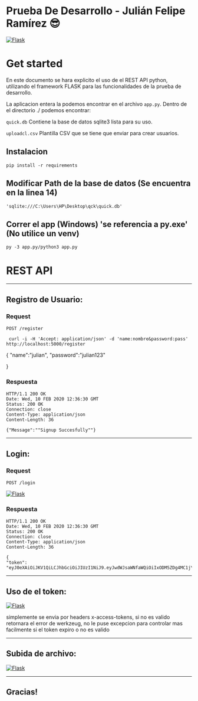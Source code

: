 # Prueba De Desarrollo - Julián Felipe Ramírez 😎
[![Flask](https://buttercms.com/static/images/tech_banners/Flask.png)](https://flask.palletsprojects.com/en/1.1.x/)
# Get started

En este documento se hara explicito el uso de el REST API python, utilizando el framework FLASK para las funcionalidades de la prueba de desarrollo.

La aplicacion entera la podemos encontrar en el archivo `app.py`.
Dentro de el directorio ./ podemos encontrar:

`quick.db` Contiene la base de datos sqlite3 lista para su uso.

`uploadcl.csv` Plantilla CSV que se tiene que enviar para crear usuarios.



## Instalacion

    pip install -r requirements


## Modificar Path de la base de datos (Se encuentra en la linea 14)

    'sqlite:///C:\Users\HP\Desktop\qck\quick.db'


## Correr el app (Windows) 'se referencia a py.exe' (No utilice un venv)

    py -3 app.py/python3 app.py







# REST API
----------------------------------------------------------------------------------------------
## Registro de Usuario:

### Request
`POST /register`

     curl -i -H 'Accept: application/json' -d 'name:nombre&password:pass' http://localhost:5000/register

{
     "name":"julian",
     "password":"julian123"

}
### Respuesta

    HTTP/1.1 200 OK
    Date: Wed, 10 FEB 2020 12:36:30 GMT
    Status: 200 OK
    Connection: close
    Content-Type: application/json
    Content-Length: 36

    {"Message":""Signup Succesfully""}
----------------------------------------------------------------------------------------------
## Login:

### Request
`POST /login`


[![Flask](https://i.ibb.co/Rh6jttz/userlogin-1-840x228.webp)](https://flask.palletsprojects.com/en/1.1.x/)

### Respuesta

    HTTP/1.1 200 OK
    Date: Wed, 10 FEB 2020 12:36:30 GMT
    Status: 200 OK
    Connection: close
    Content-Type: application/json
    Content-Length: 36

    {
    "token": "eyJ0eXAiOiJKV1QiLCJhbGciOiJIUzI1NiJ9.eyJwdWJsaWNfaWQiOiIxODM5ZDg4MC1jYzAwLTRiZWEtODhkYS0yNDI2NTU1MDE5OGIiLCJleHAiOjE2MTI5Njk3NTh9.R4ZyXhrgzl7CKS7y0OK47FcH8BWGIXfMEYrv6CaFfAs"}

----------------------------------------------------------------------------------------------
## Uso de el token:




[![Flask](https://i.ibb.co/jhMNCKp/TOKEN.png)](https://flask.palletsprojects.com/en/1.1.x/)

simplemente  se envia por headers x-access-tokens,  si no es valido retornara el error de werkzeug, no le puse excepcion para controlar mas facilmente si el token expiro o no es valido

----------------------------------------------------------------------------------------------
## Subida de archivo:




[![Flask](https://i.ibb.co/hCCRSvg/csv.png)](https://flask.palletsprojects.com/en/1.1.x/)



----------------------------------------------------------------------------------------------
## Gracias!
